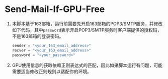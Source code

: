 # Send-Mail-If-GPU-Free

1. 本脚本基于163邮箱，运行前需要先开启163邮箱的POP3/SMTP服务，并修改如下代码，其中`password`表示开启POP3/SMTP服务时客户端提供的授权码，不是163邮箱的登录密码。

    ```Python
    sender = "<your_163_email_address>"
    recver = "<your_163_email_address>"
    password = "<your_password>"
    ```

2. GPU使用信息的获取依赖正则表达式的匹配，因此如果脚本运行有问题，可能需要适当修改正则规则以适配你的环境。